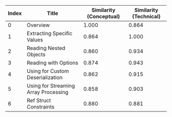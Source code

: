 | Index | Title | Similarity (Conceptual) | Similarity (Technical) |
|-------|-------|-------------------------|------------------------|
| 0 | Overview | 1.000 | 0.864 |
| 1 | Extracting Specific Values | 0.864 | 1.000 |
| 2 | Reading Nested Objects | 0.860 | 0.934 |
| 3 | Reading with Options | 0.874 | 0.943 |
| 4 | Using for Custom Deserialization | 0.862 | 0.915 |
| 5 | Using for Streaming Array Processing | 0.858 | 0.903 |
| 6 | Ref Struct Constraints | 0.880 | 0.881 |
